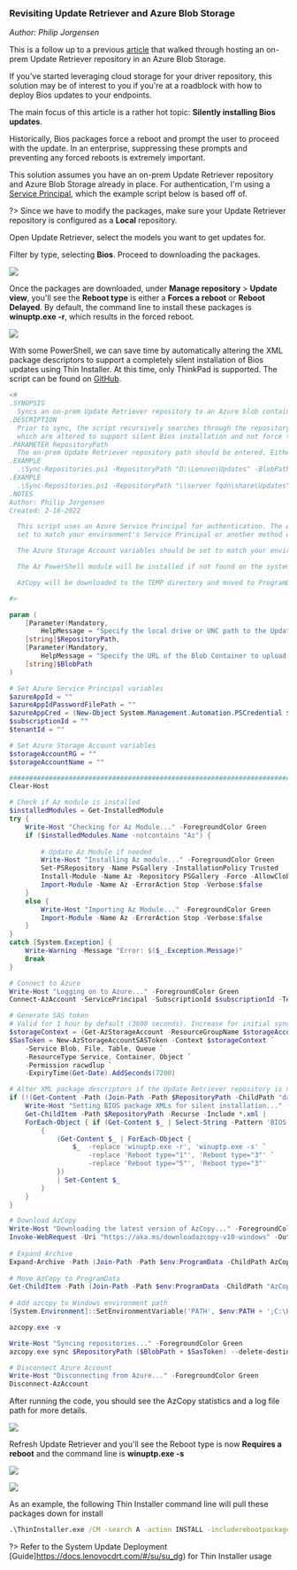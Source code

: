 ### Revisiting Update Retriever and Azure Blob Storage
*Author: Philip Jorgensen*

This is a follow up to a previous [article](https://blog.lenovocdrt.com/#/2019/ur_az_blob) that walked through hosting an on-prem Update Retriever repository in an Azure Blob Storage. 

If you've started leveraging cloud storage for your driver repository, this solution may be of interest to you if you're at a roadblock with how to deploy Bios updates to your endpoints. 

The main focus of this article is a rather hot topic: **Silently installing Bios updates**. 

Historically, Bios packages force a reboot and prompt the user to proceed with the update. In an enterprise, suppressing these prompts and preventing any forced reboots is extremely important. 

This solution assumes you have an on-prem Update Retriever repository and Azure Blob Storage already in place. For authentication, I'm using a [Service Principal](https://docs.microsoft.com/en-us/azure/active-directory/develop/howto-create-service-principal-portal#register-an-application-with-azure-ad-and-create-a-service-principal), which the example script below is based off of.

?> Since we have to modify the packages, make sure your Update Retriever repository is configured as a **Local** repository.

Open Update Retriever, select the models you want to get updates for. 

Filter by type, selecting **Bios**. Proceed to downloading the packages.

![](../img/2022/ur_az_blob_redux/image1.jpg)

Once the packages are downloaded, under **Manage repository** > **Update view**, you'll see the **Reboot type** is either a **Forces a reboot** or **Reboot Delayed**. By default, the command line to install these packages is **winuptp.exe -r**, which results in the forced reboot.

![](../img/2022/ur_az_blob_redux/image2.jpg)

With some PowerShell, we can save time by automatically altering the XML package descriptors to support a completely silent installation of Bios updates using Thin Installer. At this time, only ThinkPad is supported. The script can be found on [GitHub](https://github.com/philjorgensen/Azure/blob/main/Blob/Sync-Repositories.ps1).

```powershell
<#
.SYNOPSIS
  Syncs an on-prem Update Retriever repository to an Azure blob container using Azcopy.
.DESCRIPTION
  Prior to sync, the script recursively searches through the repository and parses through Bios xml's,
  which are altered to support silent Bios installation and not force the device to reboot after the update.
.PARAMETER RepositoryPath
  The on-prem Update Retriever repository path should be entered. Either a local drive or UNC path.
.EXAMPLE
  .\Sync-Repositories.ps1 -RepositoryPath "D:\Lenovo\Updates" -BlobPath "https://storageaccount.blob.core.windows.net/container/
.EXAMPLE
  .\Sync-Repositories.ps1 -RepositoryPath "\\server fqdn\share\Updates" -BlobPath "https://storageaccount.blob.core.windows.net/container/
.NOTES
Author: Philip Jorgensen
Created: 2-16-2022

  This script uses an Azure Service Principal for authentication. The Azure Service Principal variables should be
  set to match your environment's Service Principal or another method of authentication can be used if desired.

  The Azure Storage Account variables should be set to match your environment.

  The Az PowerShell module will be installed if not found on the system script is executed on.

  AzCopy will be downloaded to the TEMP directory and moved to ProgramData.

#>

param (
	[Parameter(Mandatory,
		HelpMessage = "Specify the local drive or UNC path to the Update Retriever repository...")]
	[string]$RepositoryPath,
	[Parameter(Mandatory,
		HelpMessage = "Specify the URL of the Blob Container to upload content to...")]
	[string]$BlobPath
)

# Set Azure Service Principal variables
$azureAppId = ""
$azureAppIdPasswordFilePath = ""
$azureAppCred = (New-Object System.Management.Automation.PSCredential $azureAppId, (Get-Content -Path $azureAppIdPasswordFilePath | ConvertTo-SecureString))
$subscriptionId = ""
$tenantId = ""

# Set Azure Storage Account variables
$storageAccountRG = ""
$storageAccountName = ""

########################################################################################
Clear-Host

# Check if Az module is installed
$installedModules = Get-InstalledModule
try {
	Write-Host "Checking for Az Module..." -ForegroundColor Green
	if ($installedModules.Name -notcontains "Az") {    
    	
		# Update Az Module if needed
		Write-Host "Installing Az module..." -ForegroundColor Green
		Set-PSRepository -Name PsGallery -InstallationPolicy Trusted
		Install-Module -Name Az -Repository PSGallery -Force -AllowClobber
		Import-Module -Name Az -ErrorAction Stop -Verbose:$false
	}
	else {
		Write-Host "Importing Az Module..." -ForegroundColor Green
		Import-Module -Name Az -ErrorAction Stop -Verbose:$false
	}
}
catch [System.Exception] {
	Write-Warning -Message "Error: $($_.Exception.Message)"
	Break
}

# Connect to Azure
Write-Host "Logging on to Azure..." -ForegroundColor Green
Connect-AzAccount -ServicePrincipal -SubscriptionId $subscriptionId -TenantId $tenantId -Credential $azureAppCred

# Generate SAS token
# Valid for 1 hour by default (3600 seconds). Increase for initial sync.
$storageContext = (Get-AzStorageAccount -ResourceGroupName $storageAccountRG -AccountName $storageAccountName).Context
$SasToken = New-AzStorageAccountSASToken -Context $storageContext `
	-Service Blob, File, Table, Queue `
	-ResourceType Service, Container, Object `
	-Permission racwdlup `
	-ExpiryTime(Get-Date).AddSeconds(7200)

# Alter XML package descriptors if the Update Retriever repository is not a cloud repo
if (!(Get-Content -Path (Join-Path -Path $RepositoryPath -ChildPath "database.xml") | Select-String -SimpleMatch 'cloud="True"')) {
	Write-Host "Setting BIOS package XMLs for silent installation..." -ForegroundColor Green
	Get-ChildItem -Path $RepositoryPath -Recurse -Include *.xml |
	ForEach-Object { if (Get-Content $_ | Select-String -Pattern 'BIOS Update', 'EC Update') `
		{
			(Get-Content $_ | ForEach-Object { 
				$_  -replace 'winuptp.exe -r', 'winuptp.exe -s' `
					-replace 'Reboot type="1"', 'Reboot type="3"' `
					-replace 'Reboot type="5"', 'Reboot type="3"' 
			})
			| Set-Content $_
		}
	}
}

# Download AzCopy
Write-Host "Downloading the latest version of AzCopy..." -ForegroundColor Green
Invoke-WebRequest -Uri "https://aka.ms/downloadazcopy-v10-windows" -OutFile (Join-Path -Path $env:ProgramData -ChildPath AzCopy.zip) -UseBasicParsing
 
# Expand Archive
Expand-Archive -Path (Join-Path -Path $env:ProgramData -ChildPath AzCopy.zip) -DestinationPath (Join-Path -Path $env:ProgramData -ChildPath AzCopy) -Force -Verbose:$true
 
# Move AzCopy to ProgramData
Get-ChildItem -Path (Join-Path -Path $env:ProgramData -ChildPath "AzCopy\*\azcopy.exe") | Move-Item -Destination $env:ProgramData -Force
 
# Add azcopy to Windows environment path
[System.Environment]::SetEnvironmentVariable('PATH', $env:PATH + ';C:\ProgramData\')

azcopy.exe -v

Write-Host "Syncing repositories..." -ForegroundColor Green
azcopy.exe sync $RepositoryPath ($BlobPath + $SasToken) --delete-destination true

# Disconnect Azure Account
Write-Host "Disconnecting from Azure..." -ForegroundColor Green
Disconnect-AzAccount
```

After running the code, you should see the AzCopy statistics and a log file path for more details.

![](../img/2022/ur_az_blob_redux/image5.jpg)

Refresh Update Retriever and you'll see the Reboot type is now **Requires a reboot** and the command line is **winuptp.exe -s**

![](../img/2022/ur_az_blob_redux/image3.jpg)

![](../img/2022/ur_az_blob_redux/image4.jpg)

As an example, the following Thin Installer command line will pull these packages down for install

```cmd
.\ThinInstaller.exe /CM -search A -action INSTALL -includerebootpackages 3 -noicon -repository https://storageaccount.blob.core.windows.net/bios-repository -noreboot -exporttowmi
```

?> Refer to the System Update Deployment [Guide]https://docs.lenovocdrt.com/#/su/su_dg) for Thin Installer usage